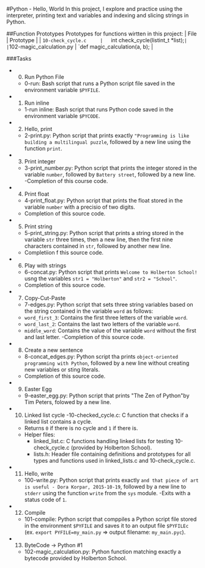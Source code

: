 #Python - Hello, World
In this project, I explore and practice using the interpreter, printing text and variables and indexing and slicing strings in Python.

##Function Prototypes
Prototypes for functions wirtten in this project:
|	File			|	Prototype		|
| `10-check_cycle.c		|	`int check_cycle(listint_t *list);`	|
| `102-magic_calculation.py	|	`def magic_calculation(a, b);	|

###Tasks
- 0. Run Python File
	- 0-run: Bash script that runs a Python script file saved in the environment variable `$PYFILE`.
- 1. Run inline
	- 1-run inline: Bash script that runs Python code saved in the environment variable `$PYCODE`.
- 2. Hello, print
	- 2-print.py: Python script that prints exactly `"Programming is like building a multilingual puzzle`, followed by a new line using the function `print`.
- 3. Print integer
	- 3-print_number.py: Python script that prints the integer stored in the variable `number`, followed by `Battery street`, followed by a new line.
	-Completion of this course code.
- 4. Print float
	- 4-print_float.py: Python script that prints the float stored in the variable `number` with a precisio of two digits.
	- Completion of this source code.
- 5. Print string
	- 5-print_string.py: Python script that prints a string stored in the variable `str` three times, then a new line, then the first nine characters contained in `str`, followed by another new line.
	- Completiion f this source code.
- 6. Play with strings
	- 6-concat.py: Python script that prints `Welcome to Holberton School!` usng the variables `str1 = "Holberton"` and `str2 = "School"`.
	- Completion of this source code.
- 7. Copy-Cut-Paste
	- 7-edges.py: Python script that sets three string variables based on the string contained in the variable `word` as follows:
	- `word_first_3`: Contains the first three letters of the variable `word`.
	- `word_last_2`: Contains the last two letters of the variable `word`.
	- `middle_word`: Contains the value of the variable `word` without the first and last letter.
	-Completion of this source code.
- 8. Create a new sentence
	- 8-concat_edges.py: Python script tha prints `object-oriented programming with Python`, followed by a new line without creating new variables or sting literals.
	- Completion of this source code.
- 9. Easter Egg
	- 9-easter_egg.py: Python script that prints "The Zen of Python"by Tim Peters, folowed by a new line.
- 10. Linked list cycle
	-10-checked_cycle.c: C function that checks if a linked list contains a cycle.
	- Returns `0` if there is no cycle and `1` if there is.
	- Helper files:
		- linked_list.c: C functions handling linked lists for testing 10-check_cycle.c (provided by Holberton School).
		- lists.h: Header file containing definitions and prototypes for all types and functions used in linked_lists.c and 10-check_cycle.c.
- 11. Hello, write
	- 100-write.py: Python script that prints exactly `and that piece of art is useful - Dora Korpar, 2015-10-19`, followed by a new line to `stderr` using the function `write` from the `sys` module.
	-Exits with a status code of `1`.
- 12. Compile
	- 101-compile: Python script that comppiles a Python script file stored in the environment `$PYFILE` and saves it to an output file `$PYFILEc` (ex. `export PYFILE=my_main.py` => output filename: `my_main.pyc`).
- 13. ByteCode -> Python #1
	- 102-magic_calculation.py: Python function matching exactly a bytecode provided by Holberton School.
 
